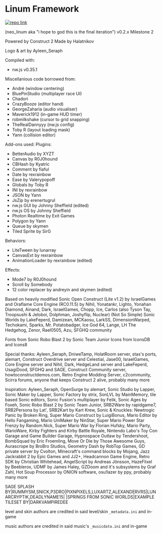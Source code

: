 # Linum Framework
[![repo link](https://img.shields.io/static/v1?logo=github&label=GitHub&message=linum-framework&color=white)](https://github.com/Halatnikov/linum-framework)

(neo_linum aka "i hope to god this is the final iteration")
v0.2.x Milestone 2

Powered by Construct 2
Made by Halatnikov

Logo & art by Ayleen_Seraph

Compiled with:
- nw.js v0.35.1

Miscellanious code borrowed from:
- André (window centering)
- BluePinStudio (multiplayer race UI)
- Chadori
- CrazyBooze (editor hand)
- GeorgeZaharia (audio visualiser)
- Maverick1912 (in-game HUD timer)
- robmilkshake (cursor to grid snapping)
- TheRealDannyyy (nw.js config)
- Toby R (layout loading mask)
- Yann (collision editor)

Add-ons used:
Plugins:
- BetterAudio by XYZT
- Canvas by R0J0hound
- CBHash by Kyatric
- Comment by fiaful
- Date by rexrainbow
- Ease by Valerypopoff
- Globals by Toby R
- INI by rexrainbow
- JSON by Yann
- JsZip by erenertugrul
- nw.js GUI by Johnny Sheffield (edited)
- nw.js OS by Johnny Sheffield
- Photon Realtime by Exit Games
- Polygon by Yann
- Queue by skymen
- Tiled Sprite by SirG

Behaviors:
- LiteTween by lunarray
- CanvasExt by rexrainbow
- AnimationLoader by rexrainbow (edited)

Effects:
- Mode7 by R0J0hound
- Scroll by Somebody
- 12 color replacer by andreyin and skymen (edited)

Based on heavily modified Sonic Open Construct (Lite v1.2) by IsraelGames and Oraflame
Core Engine (RC0.11.5) by Nihil, Yonatankr, Lighto, Yonahan Diamond, Ainand, Dark, IsraelGames, Chopp, Ice, Carlos (also Tyson Tay, Troopsushi & Jeloboi, Dolphman, Joshyflip, Nuclear)
(Not So Simple) Sonic Worlds by LakeFeperd, Damizean, MCKaosu, LarkSS, DimensionWarped, Techokami, Sparks, Mr. Potatobadger, Ice God 64, Lange, LH The Hedgehog, Zenor, Rael0505, Azu, SFGHQ community

Fonts from Sonic Robo Blast 2 by Sonic Team Junior
Icons from IconsDB and Icons8

Special thanks: Ayleen_Seraph, DniweTamp, HolatRoom server, stas's ports, alemart, Construct Overdrive server and Celestial, Jase00, IsraelGames, Core Engine server and Nihil, Dark, HedgeLand server and LakeFeperd, UsagiDood, SFGHQ and SAGE, Construct Community server, howtoconstructdemos.com, Retro Engine Modding Server, c2community, Scirra forums, anyone that keeps Construct 2 alive, probably many more

Inspiration: Ayleen_Seraph, OpenSurge by alemart, Sonic Studio by Lapper, Sonic Maker by Lapper, Sonic Factory by strix, SonLVL by MainMemory, tile based Sonic editors, Sonic Fusion's multiplayer by Felik, Sonic Ages by Foxeh, Sonic Robo Blast 2 by Sonic Team Junior, SRB2Ware by rapidgame7, SRB2Persona by Lat', SRB2Kart by Kart Krew, Sonic & Knuckles: Newtrogic Panic by Broken Ring, Super Mario Construct by LuigiBonus, Mario Editor by Hello Fangaming, Mario UniMaker by NinStar, Super Mario Power Star Frenzy by Random.Nick, Super Mario War by Florian Hufsky, Mario Party, WarioWare, Kirby Fighters and Kirby Battle Royale, Nintendo Labo's Toy Con Garage and Game Builder Garage, Hypnospace Outlaw by Tendershoot, BombSquad by Eric Froemling, Move Or Die by Those Awesome Guys, Aurascrope by BroBro Studios, Geometry Dash by RobTop Games, GD private server by Cvolton, Minecraft's command blocks by Mojang, Jazz Jackrabbit 2 by Epic Games and JJ2+, Headcannon Game Engine, Retro SDK by Christian Whitehead, AngelScript by Andreas Jönsson, HazeFlixel by Beeblerox, UDMF by James Haley, GZDoom and it's subsystems by Graf Zahl, Hot Soup Processor by ONION software, osu!lazer by ppy, probably many more

SAGE SPLASH BY|RUMMYSM,SNICK,P3DRO|PIXNPIXELS,LUXARTZ,ALEXANDERVRS|LUNARCRYPTIK,DEADLYNAME15| |SPRINGS FROM SONIC WORLDS|EXAMPLE TILESET BY|DARKVAMPIREDEE

level and skin authors are credited in said level/skin `_metadata.ini` and in-game

music authors are credited in said music's `_musicdata.ini` and in-game